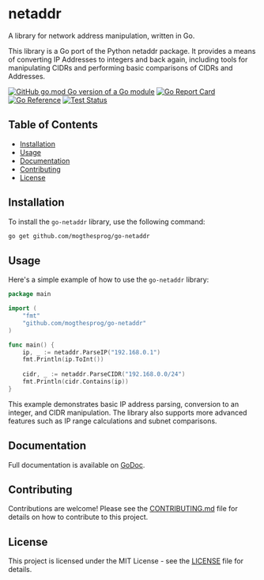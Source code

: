# netaddr

A library for network address manipulation, written in Go.

This library is a Go port of the Python netaddr package. It provides a means of converting IP Addresses to integers and back again, including tools for manipulating CIDRs and performing basic comparisons of CIDRs and Addresses.

[![GitHub go.mod Go version of a Go module](https://img.shields.io/github/go-mod/go-version/mogthesprog/go-netaddr.svg)](https://github.com/mogthesprog/go-netaddr)
[![Go Report Card](https://goreportcard.com/badge/github.com/mogthesprog/go-netaddr)](https://goreportcard.com/report/github.com/mogthesprog/go-netaddr)
[![Go Reference](https://pkg.go.dev/badge/github.com/mogthesprog/go-netaddr.svg)](https://pkg.go.dev/github.com/mogthesprog/go-netaddr)
[![Test Status](https://github.com/mogthesprog/go-netaddr/actions/workflows/actions.yaml/badge.svg)](https://github.com/mogthesprog/netaddr/actions/workflows/actions.yaml)

## Table of Contents
- [Installation](#installation)
- [Usage](#usage)
- [Documentation](#documentation)
- [Contributing](#contributing)
- [License](#license)

## Installation

To install the `go-netaddr` library, use the following command:

```bash
go get github.com/mogthesprog/go-netaddr
```

## Usage

Here's a simple example of how to use the `go-netaddr` library:

```go
package main

import (
    "fmt"
    "github.com/mogthesprog/go-netaddr"
)

func main() {
    ip, _ := netaddr.ParseIP("192.168.0.1")
    fmt.Println(ip.ToInt())
    
    cidr, _ := netaddr.ParseCIDR("192.168.0.0/24")
    fmt.Println(cidr.Contains(ip))
}
```

This example demonstrates basic IP address parsing, conversion to an integer, and CIDR manipulation. The library also supports more advanced features such as IP range calculations and subnet comparisons.

## Documentation

Full documentation is available on [GoDoc](https://pkg.go.dev/github.com/mogthesprog/go-netaddr).

## Contributing

Contributions are welcome! Please see the [CONTRIBUTING.md](CONTRIBUTING.md) file for details on how to contribute to this project.

## License

This project is licensed under the MIT License - see the [LICENSE](LICENSE) file for details.
